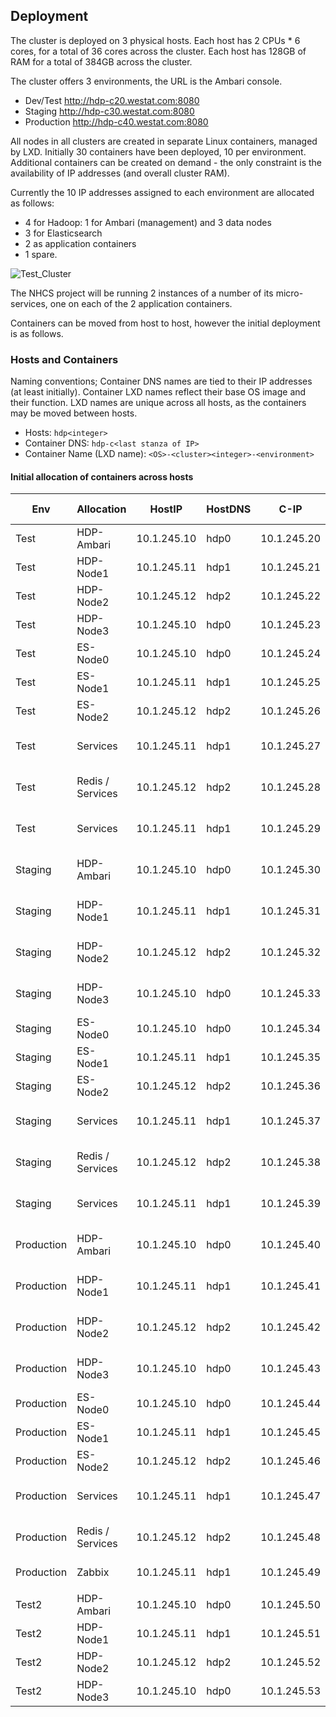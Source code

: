 ## Deployment ##

The cluster is deployed on 3 physical hosts. Each host has 2 CPUs * 6 cores, for a total of 36 cores across the cluster.
Each host has 128GB of RAM for a total of 384GB across the cluster.

The cluster offers 3 environments, the URL is the Ambari console.
* Dev/Test   http://hdp-c20.westat.com:8080
* Staging    http://hdp-c30.westat.com:8080
* Production http://hdp-c40.westat.com:8080

All nodes in all clusters are created in separate Linux containers, managed by LXD.  Initially 30 containers have been deployed, 10 per environment.  
Additional containers can be created on demand - the only constraint is the availability of IP addresses (and overall cluster RAM).

Currently the 10 IP addresses assigned to each environment are allocated as follows:
+ 4 for Hadoop: 1 for Ambari (management) and 3 data nodes
+ 3 for Elasticsearch
+ 2 as application containers
+ 1 spare.  

![Test_Cluster](/doc/img/DataScienceCluster.png?raw=true "Test Cluster Overview")

The NHCS project will be running 2 instances of a number of its micro-services, one on each of the 2 application containers.

Containers can be moved from host to host, however the initial deployment is as follows.

### Hosts and Containers ###
Naming conventions;
Container DNS names are tied to their IP addresses (at least initially).
Container LXD names reflect their base OS image and their function. LXD names are unique across all hosts, as the containers may be moved between hosts.
* Hosts: ```hdp<integer>```
* Container DNS: ```hdp-c<last stanza of IP>```
* Container Name (LXD name): ```<OS>-<cluster><integer>-<environment>```

#### Initial allocation of containers across hosts ####

|**Env**	|**Allocation**	|**HostIP**	|**HostDNS**	|**C-IP**	|**C-DNS**	|**C-LXD-Name**
|---	|---	|---	|---	|---	|---	|---
|Test	|HDP-Ambari	|10.1.245.10	|hdp0	|10.1.245.20	|hdp-c20.westat.com	|ub1404-hdp0-tst
|Test	|HDP-Node1	|10.1.245.11	|hdp1	|10.1.245.21	|hdp-c21.westat.com	|ub1404-hdp1-tst
|Test	|HDP-Node2	|10.1.245.12	|hdp2	|10.1.245.22	|hdp-c22.westat.com	|ub1404-hdp2-tst
|Test	|HDP-Node3	|10.1.245.10	|hdp0	|10.1.245.23	|hdp-c23.westat.com	|ub1404-hdp3-tst
|Test	|ES-Node0	|10.1.245.10	|hdp0	|10.1.245.24	|hdp-c24.westat.com	|ub1604-es0-tst
|Test	|ES-Node1	|10.1.245.11	|hdp1	|10.1.245.25	|hdp-c25.westat.com	|ub1604-es1-tst
|Test	|ES-Node2	|10.1.245.12	|hdp2	|10.1.245.26	|hdp-c26.westat.com	|ub1604-es2-tst
|Test	|Services	|10.1.245.11	|hdp1	|10.1.245.27	|hdp-c27.westat.com	|ub1604-app01-tst
|Test	|Redis / Services	|10.1.245.12	|hdp2	|10.1.245.28	|hdp-c28.westat.com	|ub1604-app02-tst
|Test	|Services	|10.1.245.11	|hdp1	|10.1.245.29	|hdp-c29.westat.com	|ub1604-app03-tst
|Staging	|HDP-Ambari	|10.1.245.10	|hdp0	|10.1.245.30	|hdp-c30.westat.com	|ub1404-hdp0-stg
|Staging	|HDP-Node1	|10.1.245.11	|hdp1	|10.1.245.31	|hdp-c31.westat.com	|ub1404-hdp1-stg
|Staging	|HDP-Node2	|10.1.245.12	|hdp2	|10.1.245.32	|hdp-c32.westat.com	|ub1404-hdp2-stg
|Staging	|HDP-Node3	|10.1.245.10	|hdp0	|10.1.245.33	|hdp-c33.westat.com	|ub1404-hdp3-stg
|Staging	|ES-Node0	|10.1.245.10	|hdp0	|10.1.245.34	|hdp-c34.westat.com	|ub1604-es0-stg
|Staging	|ES-Node1	|10.1.245.11	|hdp1	|10.1.245.35	|hdp-c35.westat.com	|ub1604-es1-stg
|Staging	|ES-Node2	|10.1.245.12	|hdp2	|10.1.245.36	|hdp-c36.westat.com	|ub1604-es2-stg
|Staging	|Services	|10.1.245.11	|hdp1	|10.1.245.37	|hdp-c37.westat.com	|ub1604-app01-stg
|Staging	|Redis / Services	|10.1.245.12	|hdp2	|10.1.245.38	|hdp-c38.westat.com	|ub1604-app02-stg
|Staging	|Services	|10.1.245.11	|hdp1	|10.1.245.39	|hdp-c39.westat.com	|ub1604-app03-stg
|Production	|HDP-Ambari	|10.1.245.10	|hdp0	|10.1.245.40	|hdp-c40.westat.com	|ub1404-hdp0-prd
|Production	|HDP-Node1	|10.1.245.11	|hdp1	|10.1.245.41	|hdp-c41.westat.com	|ub1404-hdp1-prd
|Production	|HDP-Node2	|10.1.245.12	|hdp2	|10.1.245.42	|hdp-c42.westat.com	|ub1404-hdp2-prd
|Production	|HDP-Node3	|10.1.245.10	|hdp0	|10.1.245.43	|hdp-c43.westat.com	|ub1404-hdp3-prd
|Production	|ES-Node0	|10.1.245.10	|hdp0	|10.1.245.44	|hdp-c44.westat.com	|ub1604-es0-prd
|Production	|ES-Node1	|10.1.245.11	|hdp1	|10.1.245.45	|hdp-c45.westat.com	|ub1604-es1-prd
|Production	|ES-Node2	|10.1.245.12	|hdp2	|10.1.245.46	|hdp-c46.westat.com	|ub1604-es2-prd
|Production	|Services	|10.1.245.11	|hdp1	|10.1.245.47	|hdp-c47.westat.com	|ub1604-app01-prd
|Production	|Redis / Services	|10.1.245.12	|hdp2	|10.1.245.48	|hdp-c48.westat.com	|ub1604-app02-prd
|Production	|Zabbix	|10.1.245.11	|hdp1	|10.1.245.49	|hdp-c49.westat.com	|ub1604-zabbix
|	|	|	|	|	|	|
|Test2	|HDP-Ambari	|10.1.245.10	|hdp0	|10.1.245.50	|hdp-c50.westat.com	|ub1604-hdp0-tst
|Test2	|HDP-Node1	|10.1.245.11	|hdp1	|10.1.245.51	|hdp-c51.westat.com	|ub1604-hdp1-tst
|Test2	|HDP-Node2	|10.1.245.12	|hdp2	|10.1.245.52	|hdp-c52.westat.com	|ub1604-hdp2-tst
|Test2	|HDP-Node3	|10.1.245.10	|hdp0	|10.1.245.53	|hdp-c53.westat.com	|ub1604-hdp3-tst

